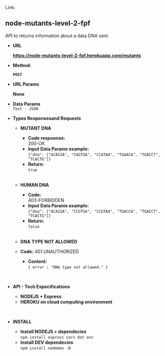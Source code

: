 Link: 

**node-mutants-level-2-fpf**
----
  API to returns information about a data DNA sent.

* **URL**

  **https://node-mutants-level-2-fpf.herokuapp.com/mutants**

* **Method:**

  **`POST`**
  
*  **URL Params**

   **None**

* **Data Params** <br/>
  `Text - JSON`


* **Types Responsesand Requests**  

  * **MUTANT DNA**<br />
  
    * **Code respoonse:** <br/>200-OK <br />
    * **Input Data Params example:** <br /> 
     `{"dna": ["ACACGA", "CAGTGA", "CCATAA", "TGAACA", "TGACCT", "TCACTG"]}` <br />
    * **Return:** <br/> `true` <br />
    
    <br/>
  * **HUMAN DNA**<br />

     * **Code:** <br/>403-FORBIDDEN <br />
     * **Input Data Params example:** <br/>`{"dna": ["ACACGA", "CCGTGA", "CCGTAA", "TGACCA", "TGACCT", "TCACTG"]}` <br />
     * **Return:** <br/> `false` <br />
    
    <br />
  * **DNA TYPE NOT ALLOWED**<br />

  * **Code:** 401 UNAUTHORIZED <br />
    * **Content:** <br/> `{ error : "DNA type not allowed." }`<br />

<br/>

* **API - Tech Especifications** <br />

  * **NODEJS + Express** <br />
  * **HEROKU on cloud computing environment** <br />

<br/>

* **INSTALL**

  * **Install NODEJS + dependecies**<br />
  `npm install express cors dot env`
  * **Install DEV dependecies** <br/>
   `npm install nodemon -D`
    

    
 
